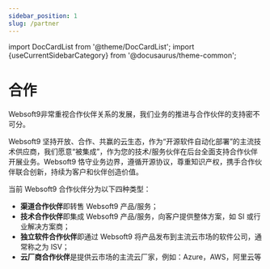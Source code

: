 ```yaml
---
sidebar_position: 1
slug: /partner
---
```


import DocCardList from '@theme/DocCardList';
import {useCurrentSidebarCategory} from '@docusaurus/theme-common';

# 合作

Websoft9非常重视合作伙伴关系的发展，我们业务的推进与合作伙伴的支持密不可分。  

Websoft9 坚持开放、合作、共赢的云生态，作为“开源软件自动化部署”的主流技术供应商，我们愿意“被集成”，作为您的技术/服务伙伴在后台全面支持合作伙伴开展业务。Websoft9 恪守业务边界，遵循开源协议，尊重知识产权，携手合作伙伴联合创新，持续为客户和伙伴创造价值。  

当前 Websoft9 合作伙伴分为以下四种类型：

* **渠道合作伙伴**即转售 Websoft9 产品/服务；
* **技术合作伙伴**即集成 Websoft9 产品/服务，向客户提供整体方案，如 SI 或行业解决方案商；
* **独立软件合作伙伴**即通过 Websoft9 将产品发布到主流云市场的软件公司，通常称之为 ISV；
* **云厂商合作伙伴**是提供云市场的主流云厂家，例如：Azure，AWS，阿里云等

<DocCardList items={useCurrentSidebarCategory().items}/>